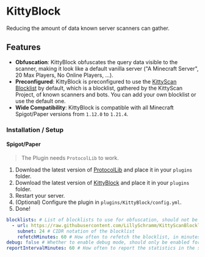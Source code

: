 # KittyBlock

Reducing the amount of data known server scanners can gather.

## Features

- **Obfuscation**: KittyBlock obfuscates the query data visible to the scanner, making it look like a default vanilla server ("A Minecraft Server", 20 Max Players, No Online Players, ...).
- **Preconfigured**: KittyBlock is preconfigured to use the [KittyScan Blocklist](https://github.com/LillySchramm/KittyScanBlocklist) by default, which is a blocklist, gathered by the KittyScan Project, of known scanners and bots. You can add your own blocklist or use the default one.
- **Wide Compatibility**: KittyBlock is compatible with all Minecraft Spigot/Paper versions from `1.12.0` to `1.21.4`.

### Installation / Setup

#### Spigot/Paper

> The Plugin needs `ProtocolLib` to work.

1. Download the latest version of [ProtocolLib](https://www.spigotmc.org/resources/protocollib.1997/) and place it in your `plugins` folder.
2. Download the latest version of [KittyBlock](https://github.com/LillySchramm/KittyBlock/releases) and place it in your `plugins` folder.
3. Restart your server.
4. (Optional) Configure the plugin in `plugins/KittyBlock/config.yml`.
5. Done!

```yaml
blocklists: # List of blocklists to use for obfuscation, should not be empty, preconfigured to use the KittyScan Blocklist /24 by default
  - url: https://raw.githubusercontent.com/LillySchramm/KittyScanBlocklist/refs/heads/main/ips-24.txt # URL to the blocklist (text file, one IP per line, without CIDR notation)
    subnet: 24 # CIDR notation of the blocklist
    refetchMinutes: 60 # How often to refetch the blocklist, in minutes (60 = every hour, 1440 = every day, ...)
debug: false # Whether to enable debug mode, should only be enabled for debug purposes (true = enabled, false = disabled)
reportIntervalMinutes: 60 # How often to report the statistics in the server logs, in minutes (60 = every hour, 1440 = every day, ...)
```